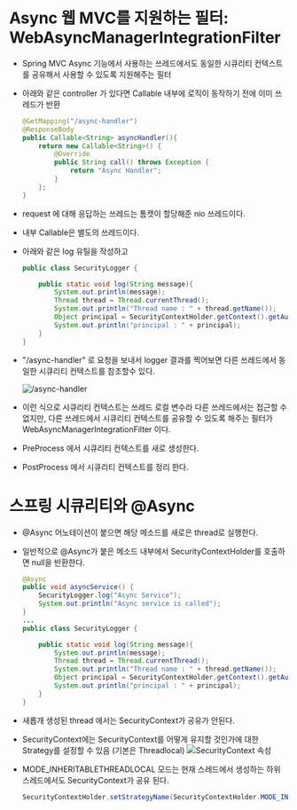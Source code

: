 # Async 웹 MVC를 지원하는 필터: WebAsyncManagerIntegrationFilter

-   Spring MVC Async 기능에서 사용하는 쓰레드에서도 동일한 시큐리티 컨텍스트를 공유해서 사용할 수 있도록 지원해주는 필터

-   아래와 같은 controller 가 있다면 Callable 내부에 로직이 동작하기 전에 이미 쓰레드가 반환

    ```java
    @GetMapping("/async-handler")
    @ResponseBody
    public Callable<String> asyncHandler(){
        return new Callable<String>() {
            @Override
            public String call() throws Exception {
                return "Async Handler";
            }
        };
    }
    ```

-   request 에 대해 응답하는 쓰레드는 톰캣이 할당해준 nio 쓰레드이다.
-   내부 Callable은 별도의 쓰레드이다.
-   아래와 같은 log 유틸을 작성하고

    ```java
    public class SecurityLogger {

        public static void log(String message){
            System.out.println(message);
            Thread thread = Thread.currentThread();
            System.out.println("Thread name : " + thread.getName());
            Object principal = SecurityContextHolder.getContext().getAuthentication().getPrincipal();
            System.out.println("principal : " + principal);
        }
    }
    ```

-   "/async-handler" 로 요청을 보내서 logger 결과를 찍어보면 다른 쓰레드에서 동일한 시큐리티 컨텍스트를 참조할수 있다.

    ![/async-handler](https://lh3.googleusercontent.com/pw/ACtC-3ff3VHjSyTvWC7UiDCJcmSpHSuRdQFIQ6HB_WJRMrOmh9Zr-P4tiBvlwZ_yYBXqvwXekNfRJkjNkBBcV3Bip8s1Xz0Dz-Fjl8YCid7KLoK1tjuYkY11ugtwzK5gavTN44_YPQoKUDibuKJRvvydrnN50g=w1228-h724-no?authuser=0)

-   이런 식으로 시큐리티 컨텍스트는 쓰레드 로컬 변수라 다른 쓰레드에서는 접근할 수 없지만, 다른 쓰레드에서 시큐리티 컨텍스트를 공유할 수 있도록 해주는 필터가 WebAsyncManagerIntegrationFilter 이다.

-   PreProcess 에서 시큐리티 컨텍스트를 새로 생성한다.
-   PostProcess 에서 시큐리티 컨텍스트를 정리 한다.

# 스프링 시큐리티와 @Async
- @Async 어노테이션이 붙으면 해당 메소드를 새로은 thread로 실행한다.
- 일반적으로 @Async가 붙은 메소드 내부에서 SecurityContextHolder를 호출하면 null을 반환한다.

    ```java
    @Async
    public void asyncService() {
        SecurityLogger.log("Async Service");
        System.out.println("Async service is called");
    }
    ...
    public class SecurityLogger {

        public static void log(String message){
            System.out.println(message);
            Thread thread = Thread.currentThread();
            System.out.println("Thread name : " + thread.getName());
            Object principal = SecurityContextHolder.getContext().getAuthentication().getPrincipal();
            System.out.println("principal : " + principal);
        }
    }
    ```
- 새롭개 생성된 thread 에서는 SecurityContext가 공유가 안된다.
- SecurityContext에는 SecurityContext를 어떻게 유지할 것인가에 대한 Strategy를 설정할 수 있음 (기본은 Threadlocal)
    ![SecurityContext 속성](https://lh3.googleusercontent.com/pw/ACtC-3dnpiDg-CPBdEK6dMFxENBicp6gBPZW7HuMtQKH4AqWPlSAXHbtnbYMD3y6ELy6kI9GFxuia7NXOXLagyFmndwqSNp0nt5T5FIfjDUv9T6kUadxrhoKGX4EpnFK9lw4uY9r0NW7rlU9btUo0FR0U0saSg=w733-h154-no?authuser=0)
- MODE_INHERITABLETHREADLOCAL 모드는 현재 스레드에서 생성하는 하위 스레드에서도 SecurityContext가 공유 된다.
    ```java
    SecurityContextHolder.setStrategyName(SecurityContextHolder.MODE_INHERITABLETHREADLOCAL);
    ```